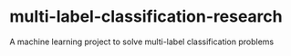 # multi-label-classification-research
A machine learning project to solve multi-label classification problems
